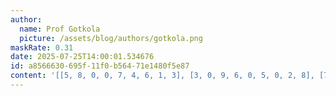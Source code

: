 ```yaml
---
author:
  name: Prof Gotkola
  picture: /assets/blog/authors/gotkola.png
maskRate: 0.31
date: 2025-07-25T14:00:01.534676
id: a8566630-695f-11f0-b564-71e1480f5e87
content: '[[5, 8, 0, 0, 7, 4, 6, 1, 3], [3, 0, 9, 6, 0, 5, 0, 2, 8], [7, 0, 1, 0, 3, 2, 5, 9, 4], [1, 9, 3, 7, 0, 8, 0, 5, 0], [4, 2, 5, 3, 0, 0, 0, 0, 9], [6, 0, 0, 4, 5, 9, 2, 0, 1], [9, 5, 6, 2, 4, 3, 1, 0, 0], [8, 0, 4, 0, 9, 0, 3, 0, 2], [2, 3, 0, 1, 0, 6, 9, 4, 5]]'
---
```

